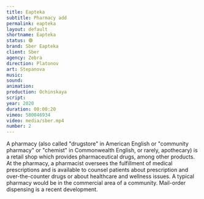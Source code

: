 ```yaml
---
title: Eapteka
subtitle: Pharmacy add
permalink: eapteka
layout: default
shortname: Eapteka
status: 🟢
brand: Sber Eapteka
client: Sber
agency: Zebra
direction: Platonov
art: Stepanova
music:  
sound:
animation:  
production: Ochinskaya
script:
year: 2020
duration: 00:00:20
vimeo: 580046934
video: media/sber.mp4
number: 2
---
```


A pharmacy (also called "drugstore" in American English or "community pharmacy" or "chemist" in Commonwealth English, or rarely, apothecary) is a retail shop which provides pharmaceutical drugs, among other products. At the pharmacy, a pharmacist oversees the fulfillment of medical prescriptions and is available to counsel patients about prescription and over-the-counter drugs or about healthcare and wellness issues. A typical pharmacy would be in the commercial area of a community. Mail-order dispensing is a recent development.
